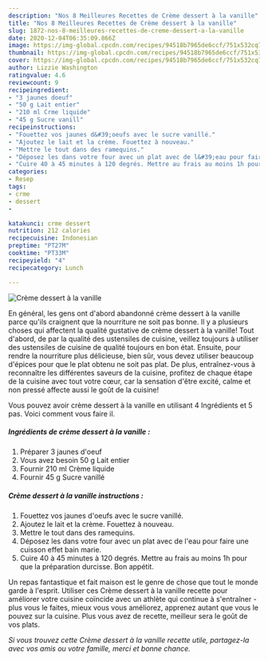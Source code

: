 ```yaml
---
description: "Nos 8 Meilleures Recettes de Crème dessert à la vanille"
title: "Nos 8 Meilleures Recettes de Crème dessert à la vanille"
slug: 1872-nos-8-meilleures-recettes-de-creme-dessert-a-la-vanille
date: 2020-12-04T06:35:09.866Z
image: https://img-global.cpcdn.com/recipes/94518b7965de6ccf/751x532cq70/creme-dessert-a-la-vanille-photo-principale-de-la-recette.jpg
thumbnail: https://img-global.cpcdn.com/recipes/94518b7965de6ccf/751x532cq70/creme-dessert-a-la-vanille-photo-principale-de-la-recette.jpg
cover: https://img-global.cpcdn.com/recipes/94518b7965de6ccf/751x532cq70/creme-dessert-a-la-vanille-photo-principale-de-la-recette.jpg
author: Lizzie Washington
ratingvalue: 4.6
reviewcount: 9
recipeingredient:
- "3 jaunes doeuf"
- "50 g Lait entier"
- "210 ml Crme liquide"
- "45 g Sucre vanill"
recipeinstructions:
- "Fouettez vos jaunes d&#39;oeufs avec le sucre vanillé."
- "Ajoutez le lait et la crème. Fouettez à nouveau."
- "Mettre le tout dans des ramequins."
- "Déposez les dans votre four avec un plat avec de l&#39;eau pour faire une cuisson effet bain marie."
- "Cuire 40 à 45 minutes à 120 degrés. Mettre au frais au moins 1h pour que la préparation durcisse. Bon appétit."
categories:
- Resep
tags:
- crme
- dessert
- 

katakunci: crme dessert  
nutrition: 212 calories
recipecuisine: Indonesian
preptime: "PT27M"
cooktime: "PT33M"
recipeyield: "4"
recipecategory: Lunch

---
```



![Crème dessert à la vanille](https://img-global.cpcdn.com/recipes/94518b7965de6ccf/751x532cq70/creme-dessert-a-la-vanille-photo-principale-de-la-recette.jpg)

En général, les gens ont d'abord abandonné crème dessert à la vanille parce qu'ils craignent que la nourriture ne soit pas bonne. Il y a plusieurs choses qui affectent la qualité gustative de crème dessert à la vanille! Tout d'abord, de par la qualité des ustensiles de cuisine, veillez toujours à utiliser des ustensiles de cuisine de qualité toujours en bon état. Ensuite, pour rendre la nourriture plus délicieuse, bien sûr, vous devez utiliser beaucoup d'épices pour que le plat obtenu ne soit pas plat. De plus, entraînez-vous à reconnaître les différentes saveurs de la cuisine, profitez de chaque étape de la cuisine avec tout votre cœur, car la sensation d'être excité, calme et non pressé affecte aussi le goût de la cuisine!

<!--inarticleads1-->

Vous pouvez avoir crème dessert à la vanille en utilisant 4 Ingrédients et 5 pas. Voici comment vous faire il.

##### Ingrédients de crème dessert à la vanille :

1. Préparer 3 jaunes d&#39;oeuf
1. Vous avez besoin 50 g Lait entier
1. Fournir 210 ml Crème liquide
1. Fournir 45 g Sucre vanillé




<!--inarticleads2-->

##### Crème dessert à la vanille instructions :

1. Fouettez vos jaunes d&#39;oeufs avec le sucre vanillé.
1. Ajoutez le lait et la crème. Fouettez à nouveau.
1. Mettre le tout dans des ramequins.
1. Déposez les dans votre four avec un plat avec de l&#39;eau pour faire une cuisson effet bain marie.
1. Cuire 40 à 45 minutes à 120 degrés. Mettre au frais au moins 1h pour que la préparation durcisse. Bon appétit.




<!--inarticleads1-->

<p>
Un repas fantastique et fait maison est le genre de chose que tout le monde garde à l'esprit. Utiliser ces Crème dessert à la vanille recette pour améliorer votre cuisine coïncide avec un athlète qui continue à s'entraîner - plus vous le faites, mieux vous vous améliorez, apprenez autant que vous le pouvez sur la cuisine. Plus vous avez de recette, meilleur sera le goût de vos plats.
</p>

<p>
<i>Si vous trouvez cette Crème dessert à la vanille recette utile, partagez-la avec vos amis ou votre famille, merci et bonne chance.</i>
</p>
